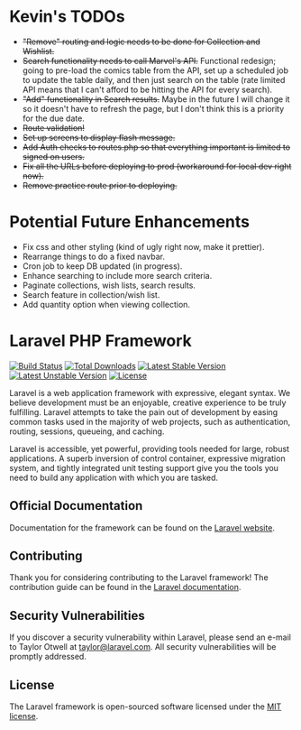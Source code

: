 # Kevin's TODOs

* ~~"Remove" routing and logic needs to be done for Collection and Wishlist.~~
* ~~Search functionality needs to call Marvel's API.~~ Functional redesign; going to pre-load the comics table from the API, set up a scheduled job to update the table daily, and then just search on the table (rate limited API means that I can't afford to be hitting the API for every search).
* ~~"Add" functionality in Search results.~~ Maybe in the future I will change it so it doesn't have to refresh the page, but I don't think this is a priority for the due date.
* ~~Route validation!~~
* ~~Set up screens to display flash message.~~
* ~~Add Auth checks to routes.php so that everything important is limited to signed on users.~~
* ~~Fix all the URLs before deploying to prod (workaround for local dev right now).~~
* ~~Remove practice route prior to deploying.~~

# Potential Future Enhancements

* Fix css and other styling (kind of ugly right now, make it prettier).
* Rearrange things to do a fixed navbar.
* Cron job to keep DB updated (in progress).
* Enhance searching to include more search criteria.
* Paginate collections, wish lists, search results.
* Search feature in collection/wish list.
* Add quantity option when viewing collection.

# Laravel PHP Framework

[![Build Status](https://travis-ci.org/laravel/framework.svg)](https://travis-ci.org/laravel/framework)
[![Total Downloads](https://poser.pugx.org/laravel/framework/d/total.svg)](https://packagist.org/packages/laravel/framework)
[![Latest Stable Version](https://poser.pugx.org/laravel/framework/v/stable.svg)](https://packagist.org/packages/laravel/framework)
[![Latest Unstable Version](https://poser.pugx.org/laravel/framework/v/unstable.svg)](https://packagist.org/packages/laravel/framework)
[![License](https://poser.pugx.org/laravel/framework/license.svg)](https://packagist.org/packages/laravel/framework)

Laravel is a web application framework with expressive, elegant syntax. We believe development must be an enjoyable, creative experience to be truly fulfilling. Laravel attempts to take the pain out of development by easing common tasks used in the majority of web projects, such as authentication, routing, sessions, queueing, and caching.

Laravel is accessible, yet powerful, providing tools needed for large, robust applications. A superb inversion of control container, expressive migration system, and tightly integrated unit testing support give you the tools you need to build any application with which you are tasked.

## Official Documentation

Documentation for the framework can be found on the [Laravel website](http://laravel.com/docs).

## Contributing

Thank you for considering contributing to the Laravel framework! The contribution guide can be found in the [Laravel documentation](http://laravel.com/docs/contributions).

## Security Vulnerabilities

If you discover a security vulnerability within Laravel, please send an e-mail to Taylor Otwell at taylor@laravel.com. All security vulnerabilities will be promptly addressed.

## License

The Laravel framework is open-sourced software licensed under the [MIT license](http://opensource.org/licenses/MIT).
